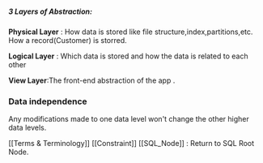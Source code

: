 ##### 3 Layers of Abstraction:
**Physical Layer** :  How data is stored like file structure,index,partitions,etc. How a record(Customer) is storred.

**Logical Layer** : Which data is stored and how the data is related to each other

**View Layer**:The front-end abstraction of the app .

### Data independence 
Any modifications made to one data level won't change the other higher data levels.

[[Terms & Terminology]]
[[Constraint]]
[[SQL_Node]] : Return to  SQL Root Node.
